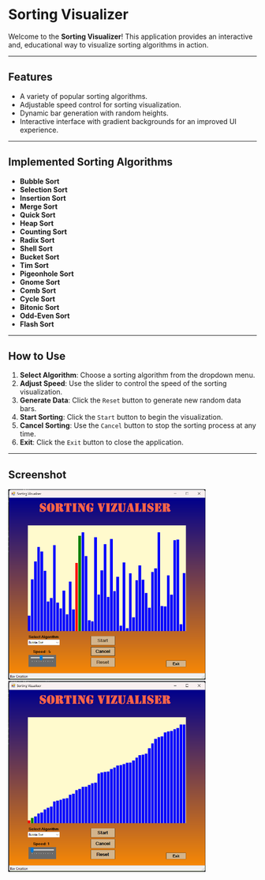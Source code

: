 # Sorting Visualizer

Welcome to the **Sorting Visualizer**! 
This application provides an interactive and,
educational way to visualize sorting algorithms in action.

---

## Features

- A variety of popular sorting algorithms.
- Adjustable speed control for sorting visualization.
- Dynamic bar generation with random heights.
- Interactive interface with gradient backgrounds for an improved UI experience.

---

## Implemented Sorting Algorithms

- **Bubble Sort**
- **Selection Sort**
- **Insertion Sort**
- **Merge Sort**
- **Quick Sort**
- **Heap Sort**
- **Counting Sort**
- **Radix Sort**
- **Shell Sort**
- **Bucket Sort**
- **Tim Sort**
- **Pigeonhole Sort**
- **Gnome Sort**
- **Comb Sort**
- **Cycle Sort**
- **Bitonic Sort**
- **Odd-Even Sort**
- **Flash Sort**

---

## How to Use

1. **Select Algorithm**: Choose a sorting algorithm from the dropdown menu.
2. **Adjust Speed**: Use the slider to control the speed of the sorting visualization.
3. **Generate Data**: Click the `Reset` button to generate new random data bars.
4. **Start Sorting**: Click the `Start` button to begin the visualization.
5. **Cancel Sorting**: Use the `Cancel` button to stop the sorting process at any time.
6. **Exit**: Click the `Exit` button to close the application.

---

## Screenshot

<img src="Images/1.png" alt="1" width="400"><img src="Images/2.png" alt="1" width="400">